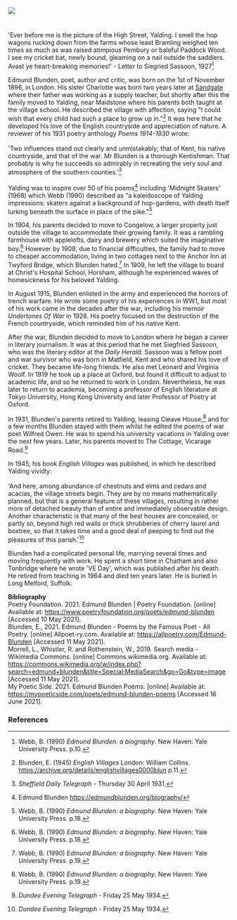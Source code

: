 <a href="https://juncture-digital.org"><img src="https://juncture-digital.org/images/ve-button.png"></a>
<param ve-config title="Edmund Blunden" author="Alice Sellors and Michelle Crowther" layout="vtl" banner="xxx">

<param ve-entity eid=“Q2051722” aliases=“Yalding”>
<param ve-entity eid=“Q936183” aliases=“Tonbridge”>
<param ve-entity eid=“Q1000312” aliases=“Sandgate”>
<param ve-entity eid=“Q729006” aliases=“Chatham”>


#

'Ever before me is the picture of the High Street, Yalding. I smell the hop wagons rucking down from the farms whose least Bramling weighed ten times as much as was raised atimpious Pembury or baleful Paddock Wood. I see my cricket bat, newly bound, gleaming on a nail outside the saddlers. Avast ye heart-breaking memories!' - Letter to Siegried Sassoon, 1927[^ref1]
<param ve-image url="https://upload.wikimedia.org/wikipedia/commons/d/d4/High_Street%2C_Yalding%2C_Kent_-_geograph.org.uk_-_2431758.jpg" label="High Street, Yalding, Kent" attribution="nick macneill, via Wikimedia Commons" license="CC BY-SA 2.0">

Edmund Blunden, poet, author and critic, was born on the 1st of November 1896, in London. His sister Charlotte was born two years later at [Sandgate](/placesqz/sandgate-overview/) where their father was working as a supply teacher, but shortly after this the family moved to Yalding, near Maidstone where his parents both taught at the village school. He described the village with affection, saying "I could wish that every child had such a place to grow up in."[^ref2] It was here that he developed his love of the English countryside and appreciation of nature. A reviewer of his 1931 poetry anthology _Poems 1914-1930_ wrote:
<br><br>
'Two influences stand out clearly and unmistakably; that of Kent, his native countryside, and that of the war. Mr Blunden is a thorough Kentishman. That probably is why he succeeds so admirably in recreating the very soul and atmosphere of the southern counties.'[^ref3]
<br><br>
Yalding was to inspire over 50 of his poems[^ref4] including 'Midnight Skaters' (1968) which Webb (1990) described as "a kaleidoscope of Yalding impressions: skaters against a background of hop-gardens, with death itself lurking beneath the surface in place of the pike."[^ref5]
<param ve-map center=“Q2051722” zoom=“15”>

In 1904, his parents decided to move to Congelow, a larger property just outside the village to accommodate their growing family. It was a rambling farmhouse with applelofts, dairy and brewery which suited the imaginative boy.[^ref6] However by 1908, due to financial difficulties, the family had to move to cheaper accommodation, living in two cottages next to the Anchor Inn at Twyford Bridge, which Blunden hated.[^ref7] In 1909, he left the village to board at Christ's Hospital School, Horsham, although he experienced waves of homesickness for his beloved Yalding.
<param ve-image url="https://upload.wikimedia.org/wikipedia/commons/9/9f/YaldingTwyford0529.JPG" label="Twyford Bridge, Yalding" attribution="Clem Rutter, Rochester, Kent, via Wikimedia Commons" license="CC BY-SA 3.0">

In August 1915, Blunden enlisted in the army and experienced the horrors of trench warfare.  He wrote some poetry of his experiences in WW1, but most of his work came in the decades after the war, including his memoir  _Undertones Of War_ in 1928. His poetry focused on the destruction of the French countryside, which reminded him of his native Kent. 

After the war, Blunden decided to move to London where he began a career in literary journalism. It was at this period that he met Siegfried Sassoon, who was the literary editor at the _Daily Herald_. Sassoon was a fellow poet and war survivor who was born in Matfield, Kent and who shared his love of cricket.  They became life-long friends. He also met Leonard and Virginia Woolf. In 1919 he took up a place at Oxford, but found it difficult to adjust to academic life, and so he returned to work in London. Nevertheless, he was later to return to academia, becoming a professor of English literature at Tokyo University, Hong Kong University and later Professor of Poetry at Oxford.

In 1931, Blunden's parents retired to Yalding, leasing Cleave House,[^ref8] and for a few months Blunden stayed with them whilst he edited the poems of war poet Wilfred Owen. He was to spend his university vacations in Yalding over the next few years. Later, his parents moved to The Cottage, Vicarage Road.[^ref9]

In 1945, his book _English Villages_ was published, in which he described Yalding vividly:
<br><br>
'And here, among abundance of chestnuts and elms and cedars and acacias, the village streets begin. They are by no means mathematically planned, but that is a general feature of these villages, resulting in rather more of detached beauty than of entire and immediately observable design. Another characteristic is that many of the best houses are concealed, or partly so, beyond high red walls or thick shrubberies of cherry laurel and boxtree, so that it takes time and a good deal of peeping to find out the pleasures of this parish.'[^ref9]

Blunden had a complicated personal life, marrying several times and moving frequently with work. He spent a short time in Chatham and also Tonbridge where he wrote 'VE Day', which was published after his death. He retired from teaching in 1964 and died ten years later. He is buried in Long Melford, Suffolk.
<param ve-map center=“Q23111” zoom=“15”>

**Bibliography**   
Poetry Foundation. 2021. Edmund Blunden | Poetry Foundation. [online] Available at: <https://www.poetryfoundation.org/poets/edmund-blunden> [Accessed 10 May 2021].    
Blunden, E., 2021. Edmund Blunden - Poems by the Famous Poet - All Poetry. [online] Allpoet-ry.com. Available at: <https://allpoetry.com/Edmund-Blunden> [Accessed 11 May 2021].    
Morrell, L., Whistler, R. and Rothenstein, W., 2019. Search media - Wikimedia Commons. [online] Commons.wikimedia.org. Available at: <https://commons.wikimedia.org/w/index.php?search=edmund+blunden&title=Special:MediaSearch&go=Go&type=image> [Accessed 11 May 2021].   
My Poetic Side. 2021. Edmund Blunden Poems. [online] Available at: <https://mypoeticside.com/poets/edmund-blunden-poems> [Accessed 16 June 2021].  

### References

[^ref1]: Webb, B. (1990) _Edmund Blunden: a biography_. New Haven: Yale University Press. p.10.
[^ref2]: Blunden, E. (1945) _English Villages_ London: William Collins. https://archive.org/details/englishvillages0000blun   p.11.
[^ref3]: _Sheffield Daily Telegraph_ - Thursday 30 April 1931.   
[^ref4]: Edmund Blunden https://edmundblunden.org/biography/
[^ref5]: Webb, B. (1990) _Edmund Blunden: a biography_. New Haven: Yale University Press. p.18.
[^ref6]: Webb, B. (1990) _Edmund Blunden: a biography_. New Haven: Yale University Press. p.18.
[^ref7]: Webb, B. (1990) _Edmund Blunden: a biography_. New Haven: Yale University Press. p.19.
[^ref8]: Webb, B. (1990) _Edmund Blunden: a biography_. New Haven: Yale University Press. p.19.
[^ref9]: _Dundee Evening Telegraph_ - Friday 25 May 1934.   
[^ref10]: Blunden, E. (1945) _English Villages_ London: William Collins. https://archive.org/details/englishvillages0000blun   
